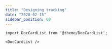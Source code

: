 ```yaml
---
title: "Designing tracking"
date: "2020-02-15"
sidebar_position: 60
---
```


```mdx-code-block
import DocCardList from '@theme/DocCardList';

<DocCardList />
```
